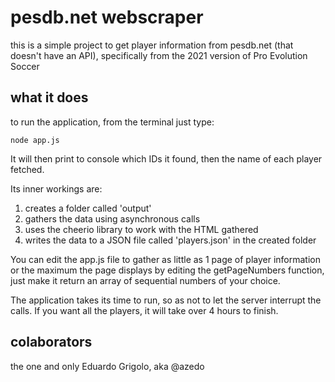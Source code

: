 # pesdb.net webscraper

this is a simple project to get player information from pesdb.net (that doesn't have an API), specifically from the 2021 version of Pro Evolution Soccer

## what it does

to run the application, from the terminal just type:

``` node app.js ```

It will then print to console which IDs it found, then the name of each player fetched.

Its inner workings are:

1. creates a folder called 'output'
2. gathers the data using asynchronous calls
3. uses the cheerio library to work with the HTML gathered
4. writes the data to a JSON file called 'players.json' in the created folder

You can edit the app.js file to gather as little as 1 page of player information or the maximum the page displays by editing the getPageNumbers function, just make it return an array of sequential numbers of your choice.

The application takes its time to run, so as not to let the server interrupt the calls. If you want all the players, it will take over 4 hours to finish.

## colaborators

the one and only Eduardo Grigolo, aka @azedo
